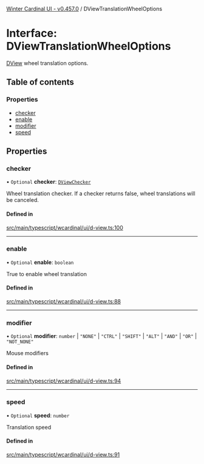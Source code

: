 [Winter Cardinal UI - v0.457.0](../index.md) / DViewTranslationWheelOptions

# Interface: DViewTranslationWheelOptions

[DView](DView.md) wheel translation options.

## Table of contents

### Properties

- [checker](DViewTranslationWheelOptions.md#checker)
- [enable](DViewTranslationWheelOptions.md#enable)
- [modifier](DViewTranslationWheelOptions.md#modifier)
- [speed](DViewTranslationWheelOptions.md#speed)

## Properties

### checker

• `Optional` **checker**: [`DViewChecker`](../index.md#dviewchecker)

Wheel translation checker.
If a checker returns false, wheel translations will be canceled.

#### Defined in

[src/main/typescript/wcardinal/ui/d-view.ts:100](https://github.com/winter-cardinal/winter-cardinal-ui/blob/v0.457.0/src/main/typescript/wcardinal/ui/d-view.ts#L100)

___

### enable

• `Optional` **enable**: `boolean`

True to enable wheel translation

#### Defined in

[src/main/typescript/wcardinal/ui/d-view.ts:88](https://github.com/winter-cardinal/winter-cardinal-ui/blob/v0.457.0/src/main/typescript/wcardinal/ui/d-view.ts#L88)

___

### modifier

• `Optional` **modifier**: `number` \| ``"NONE"`` \| ``"CTRL"`` \| ``"SHIFT"`` \| ``"ALT"`` \| ``"AND"`` \| ``"OR"`` \| ``"NOT_NONE"``

Mouse modifiers

#### Defined in

[src/main/typescript/wcardinal/ui/d-view.ts:94](https://github.com/winter-cardinal/winter-cardinal-ui/blob/v0.457.0/src/main/typescript/wcardinal/ui/d-view.ts#L94)

___

### speed

• `Optional` **speed**: `number`

Translation speed

#### Defined in

[src/main/typescript/wcardinal/ui/d-view.ts:91](https://github.com/winter-cardinal/winter-cardinal-ui/blob/v0.457.0/src/main/typescript/wcardinal/ui/d-view.ts#L91)
